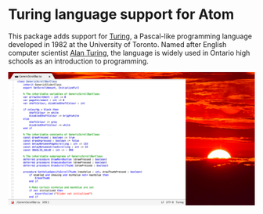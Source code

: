 Turing language support for Atom
================================

This package adds support for [Turing](http://compsci.ca/holtsoft/doc/), a Pascal-like programming language developed in 1982 at the University of Toronto.
Named after English computer scientist [Alan Turing](https://en.wikipedia.org/wiki/Alan_Turing), the language is widely used in Ontario high schools as an introduction to programming.

![Syntax preview](https://raw.githubusercontent.com/Alhadis/language-turing/static/preview.png)
